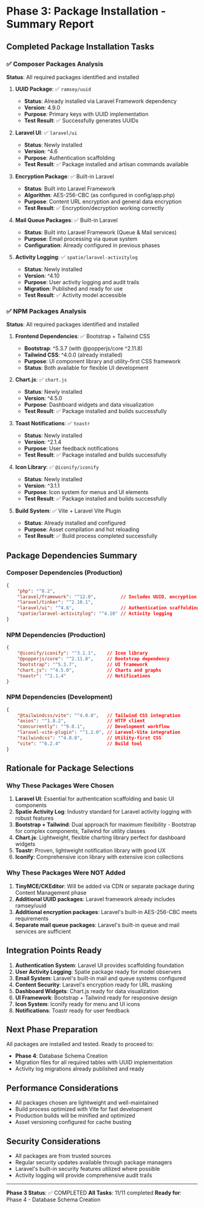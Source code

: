 # Phase 3: Package Installation - Summary Report

## Completed Package Installation Tasks

### ✅ Composer Packages Analysis
**Status**: All required packages identified and installed

1. **UUID Package**: ✅ `ramsey/uuid` 
   - **Status**: Already installed via Laravel Framework dependency
   - **Version**: 4.9.0
   - **Purpose**: Primary keys with UUID implementation
   - **Test Result**: ✅ Successfully generates UUIDs

2. **Laravel UI**: ✅ `laravel/ui` 
   - **Status**: Newly installed
   - **Version**: ^4.6
   - **Purpose**: Authentication scaffolding
   - **Test Result**: ✅ Package installed and artisan commands available

3. **Encryption Package**: ✅ Built-in Laravel
   - **Status**: Built into Laravel Framework
   - **Algorithm**: AES-256-CBC (as configured in config/app.php)
   - **Purpose**: Content URL encryption and general data encryption
   - **Test Result**: ✅ Encryption/decryption working correctly

4. **Mail Queue Packages**: ✅ Built-in Laravel
   - **Status**: Built into Laravel Framework (Queue & Mail services)
   - **Purpose**: Email processing via queue system
   - **Configuration**: Already configured in previous phases

5. **Activity Logging**: ✅ `spatie/laravel-activitylog`
   - **Status**: Newly installed
   - **Version**: ^4.10
   - **Purpose**: User activity logging and audit trails
   - **Migration**: Published and ready for use
   - **Test Result**: ✅ Activity model accessible

### ✅ NPM Packages Analysis
**Status**: All required packages identified and installed

1. **Frontend Dependencies**: ✅ Bootstrap + Tailwind CSS
   - **Bootstrap**: ^5.3.7 (with @popperjs/core ^2.11.8)
   - **Tailwind CSS**: ^4.0.0 (already installed)
   - **Purpose**: UI component library and utility-first CSS framework
   - **Status**: Both available for flexible UI development

2. **Chart.js**: ✅ `chart.js`
   - **Status**: Newly installed
   - **Version**: ^4.5.0
   - **Purpose**: Dashboard widgets and data visualization
   - **Test Result**: ✅ Package installed and builds successfully

3. **Toast Notifications**: ✅ `toastr`
   - **Status**: Newly installed  
   - **Version**: ^2.1.4
   - **Purpose**: User feedback notifications
   - **Test Result**: ✅ Package installed and builds successfully

4. **Icon Library**: ✅ `@iconify/iconify`
   - **Status**: Newly installed
   - **Version**: ^3.1.1
   - **Purpose**: Icon system for menus and UI elements
   - **Test Result**: ✅ Package installed and builds successfully

5. **Build System**: ✅ Vite + Laravel Vite Plugin
   - **Status**: Already installed and configured
   - **Purpose**: Asset compilation and hot reloading
   - **Test Result**: ✅ Build process completed successfully

## Package Dependencies Summary

### Composer Dependencies (Production)
```json
{
    "php": "^8.2",
    "laravel/framework": "^12.0",         // Includes UUID, encryption, mail, queue
    "laravel/tinker": "^2.10.1",
    "laravel/ui": "^4.6",                 // Authentication scaffolding
    "spatie/laravel-activitylog": "^4.10" // Activity logging
}
```

### NPM Dependencies (Production)
```json
{
    "@iconify/iconify": "^3.1.1",    // Icon library
    "@popperjs/core": "^2.11.8",     // Bootstrap dependency
    "bootstrap": "^5.3.7",           // UI framework
    "chart.js": "^4.5.0",            // Charts and graphs
    "toastr": "^2.1.4"               // Notifications
}
```

### NPM Dependencies (Development)
```json
{
    "@tailwindcss/vite": "^4.0.0",   // Tailwind CSS integration
    "axios": "^1.8.2",               // HTTP client
    "concurrently": "^9.0.1",        // Development workflow
    "laravel-vite-plugin": "^1.2.0", // Laravel-Vite integration
    "tailwindcss": "^4.0.0",         // Utility-first CSS
    "vite": "^6.2.4"                 // Build tool
}
```

## Rationale for Package Selections

### Why These Packages Were Chosen

1. **Laravel UI**: Essential for authentication scaffolding and basic UI components
2. **Spatie Activity Log**: Industry standard for Laravel activity logging with robust features
3. **Bootstrap + Tailwind**: Dual approach for maximum flexibility - Bootstrap for complex components, Tailwind for utility classes
4. **Chart.js**: Lightweight, flexible charting library perfect for dashboard widgets
5. **Toastr**: Proven, lightweight notification library with good UX
6. **Iconify**: Comprehensive icon library with extensive icon collections

### Why These Packages Were NOT Added

1. **TinyMCE/CKEditor**: Will be added via CDN or separate package during Content Management phase
2. **Additional UUID packages**: Laravel framework already includes ramsey/uuid
3. **Additional encryption packages**: Laravel's built-in AES-256-CBC meets requirements
4. **Separate mail queue packages**: Laravel's built-in queue and mail services are sufficient

## Integration Points Ready

1. **Authentication System**: Laravel UI provides scaffolding foundation
2. **User Activity Logging**: Spatie package ready for model observers
3. **Email System**: Laravel's built-in mail and queue systems configured
4. **Content Security**: Laravel's encryption ready for URL masking
5. **Dashboard Widgets**: Chart.js ready for data visualization
6. **UI Framework**: Bootstrap + Tailwind ready for responsive design
7. **Icon System**: Iconify ready for menu and UI icons
8. **Notifications**: Toastr ready for user feedback

## Next Phase Preparation

All packages are installed and tested. Ready to proceed to:
- **Phase 4**: Database Schema Creation
- Migration files for all required tables with UUID implementation
- Activity log migrations already published and ready

## Performance Considerations

- All packages chosen are lightweight and well-maintained
- Build process optimized with Vite for fast development
- Production builds will be minified and optimized
- Asset versioning configured for cache busting

## Security Considerations

- All packages are from trusted sources
- Regular security updates available through package managers
- Laravel's built-in security features utilized where possible
- Activity logging will provide comprehensive audit trails

---

**Phase 3 Status**: ✅ COMPLETED
**All Tasks**: 11/11 completed
**Ready for**: Phase 4 - Database Schema Creation
